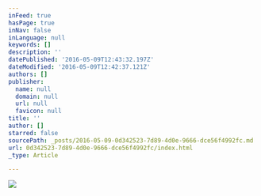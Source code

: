 ```yaml
---
inFeed: true
hasPage: true
inNav: false
inLanguage: null
keywords: []
description: ''
datePublished: '2016-05-09T12:43:32.197Z'
dateModified: '2016-05-09T12:42:37.121Z'
authors: []
publisher:
  name: null
  domain: null
  url: null
  favicon: null
title: ''
author: []
starred: false
sourcePath: _posts/2016-05-09-0d342523-7d89-4d0e-9666-dce56f4992fc.md
url: 0d342523-7d89-4d0e-9666-dce56f4992fc/index.html
_type: Article

---
```

![](https://the-grid-user-content.s3-us-west-2.amazonaws.com/37b32168-859b-4306-845c-b47b59be0468.jpg)